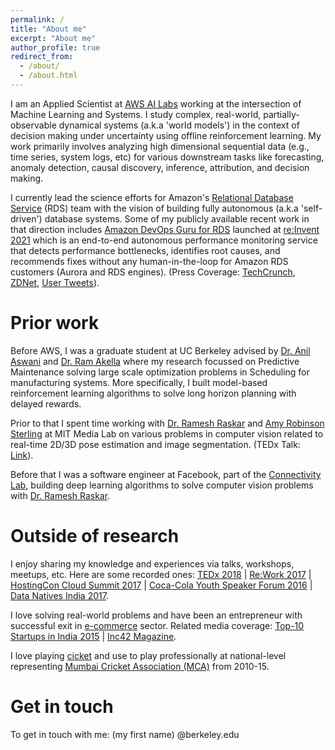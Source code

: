 ```yaml
---
permalink: /
title: "About me"
excerpt: "About me"
author_profile: true
redirect_from: 
  - /about/
  - /about.html
---
```


I am an Applied Scientist at [AWS AI Labs](https://www.amazon.science/) working at the intersection of Machine Learning and Systems. I study complex, real-world, partially-observable dynamical systems (a.k.a 'world models') in the context of decision making under uncertainty using offline reinforcement learning. My work primarily involves analyzing high dimensional sequential data (e.g., time series, system logs, etc) for various downstream tasks like forecasting, anomaly detection, causal discovery, inference, attribution, and decision making. 

I currently lead the science efforts for Amazon's [Relational Database Service](https://aws.amazon.com/rds/) (RDS) team with the vision of building fully autonomous (a.k.a 'self-driven') database systems. Some of my publicly available recent work in that direction includes [Amazon DevOps Guru for RDS](https://aws.amazon.com/devops-guru/features/devops-guru-for-rds/) launched at [re:Invent 2021](https://aws.amazon.com/blogs/aws/new-amazon-devops-guru-for-rds-to-detect-diagnose-and-resolve-amazon-aurora-related-issues-using-ml/) which is an end-to-end autonomous performance monitoring service that detects performance bottlenecks, identifies root causes, and recommends fixes without any human-in-the-loop for Amazon RDS customers (Aurora and RDS engines). (Press Coverage: [TechCrunch](https://techcrunch.com/2021/12/01/aws-launches-a-new-tool-for-diagnosing-and-fixing-database-issues-in-its-cloud/), [ZDNet](https://www.zdnet.com/article/aws-brings-more-automation-to-database-management/), [User Tweets](https://twitter.com/petrsoukup/status/1471052326655963136)). 


Prior work
======
Before AWS, I was a graduate student at UC Berkeley advised by [Dr. Anil Aswani](https://aswani.ieor.berkeley.edu/) and [Dr. Ram Akella](https://courses.ischool.berkeley.edu/i290-dm/s11/index_files/biography.html) where my research focussed on Predictive Maintenance solving large scale optimization problems in Scheduling for manufacturing systems. More specifically, I built model-based reinforcement learning algorithms to solve long horizon planning with delayed rewards. 

Prior to that I spent time working with [Dr. Ramesh Raskar](https://web.media.mit.edu/~raskar/) and [Amy Robinson Sterling](https://www.amysterling.org/about) at MIT Media Lab on various problems in computer vision related to real-time 2D/3D pose estimation and image segmentation. (TEDx Talk: [Link](https://www.youtube.com/watch?v=xrPP13co1s8)). 

Before that I was a software engineer at Facebook, part of the [Connectivity Lab](https://about.fb.com/news/2014/03/announcing-the-connectivity-lab-at-facebook/), building deep learning algorithms to solve computer vision problems with [Dr. Ramesh Raskar](https://web.media.mit.edu/~raskar/). 


Outside of research
======
I enjoy sharing my knowledge and experiences via talks, workshops, meetups, etc. Here are some recorded ones: [TEDx 2018](https://www.youtube.com/watch?v=xrPP13co1s8) | [Re:Work 2017](https://www.youtube.com/watch?v=m1QftHjKeEs) | [HostingCon Cloud Summit 2017](https://www.youtube.com/watch?v=8Rgijaw3llo&list=PLRP2eszjahA85vlE7iF_TgvTfF_yZQP8r&index=2) | [Coca-Cola Youth Speaker Forum 2016](https://www.youtube.com/watch?v=5G3n0qlZS5w) | [Data Natives India 2017](https://dataconomy.com/2017/10/16/data-natives-x-india-interview-vikramank-singh-facebook/). 

I love solving real-world problems and have been an entrepreneur with successful exit in [e-commerce](https://www.youtube.com/watch?v=LqqgzenOc-0) sector. Related media coverage: [Top-10 Startups in India 2015](https://www.linkedin.com/pulse/notemybook-top-9-college-startups-india-went-become-big-singh/?trackingId=cssYd%2B7QQ2GMMKHH9pKNAA%3D%3D) | [Inc42 Magazine](https://inc42.com/buzz/funding-galore-12/). 

I love playing [cicket](https://en.wikipedia.org/wiki/Cricket) and use to play professionally at national-level representing [Mumbai Cricket Association (MCA)](https://en.wikipedia.org/wiki/Mumbai_Cricket_Association) from 2010-15. 

Get in touch
======
To get in touch with me: (my first name) @berkeley.edu

